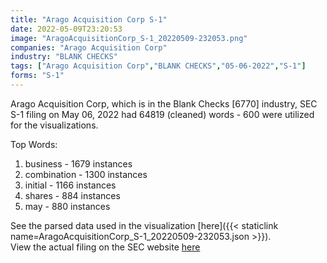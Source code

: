 ```yaml
---
title: "Arago Acquisition Corp S-1"
date: 2022-05-09T23:20:53
image: "AragoAcquisitionCorp_S-1_20220509-232053.png"
companies: "Arago Acquisition Corp"
industry: "BLANK CHECKS"
tags: ["Arago Acquisition Corp","BLANK CHECKS","05-06-2022","S-1"]
forms: "S-1"
---
```

Arago Acquisition Corp, which is in the Blank Checks [6770] industry, SEC S-1 filing on May 06, 2022 had 64819 (cleaned) words - 600 were utilized for the visualizations.

Top Words:
1. business - 1679 instances
2. combination - 1300 instances
3. initial - 1166 instances
4. shares - 884 instances
5. may - 880 instances


See the parsed data used in the visualization [here]({{< staticlink name=AragoAcquisitionCorp_S-1_20220509-232053.json >}}).  
View the actual filing on the SEC website [here](https://www.sec.gov/Archives/edgar/data/1895812/0001213900-22-024543.txt)
